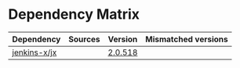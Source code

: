 # Dependency Matrix

Dependency | Sources | Version | Mismatched versions
---------- | ------- | ------- | -------------------
[jenkins-x/jx](https://github.com/jenkins-x/jx.git) |  | [2.0.518](https://github.com/jenkins-x/jx/releases/tag/v2.0.518) | 
